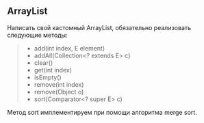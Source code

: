##  ArrayList
Написать свой кастомный ArrayList, обязательно реализовать следующие методы:
> - add(int index, E element)
> - addAll(Collection<? extends E> c)
> - clear()
> - get(int index)
> - isEmpty()
> - remove(int index)
> - remove(Object o)
> - sort(Comparator<? super E> c)

Метод sort имплементируем при помощи алгоритма merge sort.